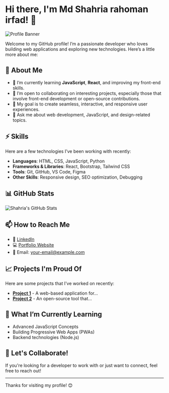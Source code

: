 # Hi there, I'm Md Shahria rahoman irfad! 👋

![Profile Banner](https://via.placeholder.com/1200x300.png)  
<!-- Replace this with your own banner image or remove this line -->

Welcome to my GitHub profile! I’m a passionate developer who loves building web applications and exploring new technologies. Here’s a little more about me:

## 🚀 About Me
- 🌱 I’m currently learning **JavaScript**, **React**, and improving my front-end skills.
- 💼 I’m open to collaborating on interesting projects, especially those that involve front-end development or open-source contributions.
- 🎯 My goal is to create seamless, interactive, and responsive user experiences.
- 💬 Ask me about web development, JavaScript, and design-related topics.

## ⚡ Skills
Here are a few technologies I’ve been working with recently:

- **Languages**: HTML, CSS, JavaScript, Python
- **Frameworks & Libraries**: React, Bootstrap, Tailwind CSS
- **Tools**: Git, GitHub, VS Code, Figma
- **Other Skills**: Responsive design, SEO optimization, Debugging

## 📊 GitHub Stats
![Shahria's GitHub Stats](https://github-readme-stats.vercel.app/api?username=your-github-username&show_icons=true&theme=radical)  
<!-- Replace 'your-github-username' with your actual GitHub username -->

## 📫 How to Reach Me
- 💼 [LinkedIn](https://www.linkedin.com/in/your-linkedin-url)  
- 💻 [Portfolio Website](https://your-portfolio-url.com)  
- 📧 Email: your-email@example.com

## 📈 Projects I'm Proud Of
Here are some projects that I've worked on recently:

- [**Project 1**](https://github.com/your-project-link) - A web-based application for...
- [**Project 2**](https://github.com/your-project-link) - An open-source tool that...

## 🧠 What I’m Currently Learning
- Advanced JavaScript Concepts
- Building Progressive Web Apps (PWAs)
- Backend technologies (Node.js)

## 🤝 Let's Collaborate!
If you're looking for a developer to work with or just want to connect, feel free to reach out!

---

Thanks for visiting my profile! 😊
